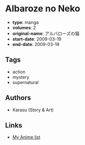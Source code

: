# Albaroze no Neko

-   **type**: manga
-   **volumes**: 2
-   **original-name**: アルバローズの猫
-   **start-date**: 2009-03-19
-   **end-date**: 2009-03-19

## Tags

-   action
-   mystery
-   supernatural

## Authors

-   Karasu (Story & Art)

## Links

-   [My Anime list](https://myanimelist.net/manga/32287/Albaroze_no_Neko)
